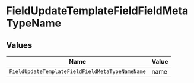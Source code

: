 # FieldUpdateTemplateFieldFieldMetaTypeName


## Values

| Name                                            | Value                                           |
| ----------------------------------------------- | ----------------------------------------------- |
| `FieldUpdateTemplateFieldFieldMetaTypeNameName` | name                                            |